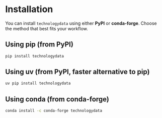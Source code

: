 # Installation

You can install `technologydata` using either **PyPI** or **conda-forge**. Choose the method that best fits your workflow.

## Using pip (from PyPI)

```bash
pip install technologydata
```

## Using uv (from PyPI, faster alternative to pip)

```bash
uv pip install technologydata
```

## Using conda (from conda-forge)

```bash
conda install -c conda-forge technologydata
```